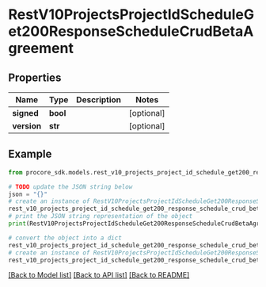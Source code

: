 # RestV10ProjectsProjectIdScheduleGet200ResponseScheduleCrudBetaAgreement


## Properties

Name | Type | Description | Notes
------------ | ------------- | ------------- | -------------
**signed** | **bool** |  | [optional] 
**version** | **str** |  | [optional] 

## Example

```python
from procore_sdk.models.rest_v10_projects_project_id_schedule_get200_response_schedule_crud_beta_agreement import RestV10ProjectsProjectIdScheduleGet200ResponseScheduleCrudBetaAgreement

# TODO update the JSON string below
json = "{}"
# create an instance of RestV10ProjectsProjectIdScheduleGet200ResponseScheduleCrudBetaAgreement from a JSON string
rest_v10_projects_project_id_schedule_get200_response_schedule_crud_beta_agreement_instance = RestV10ProjectsProjectIdScheduleGet200ResponseScheduleCrudBetaAgreement.from_json(json)
# print the JSON string representation of the object
print(RestV10ProjectsProjectIdScheduleGet200ResponseScheduleCrudBetaAgreement.to_json())

# convert the object into a dict
rest_v10_projects_project_id_schedule_get200_response_schedule_crud_beta_agreement_dict = rest_v10_projects_project_id_schedule_get200_response_schedule_crud_beta_agreement_instance.to_dict()
# create an instance of RestV10ProjectsProjectIdScheduleGet200ResponseScheduleCrudBetaAgreement from a dict
rest_v10_projects_project_id_schedule_get200_response_schedule_crud_beta_agreement_from_dict = RestV10ProjectsProjectIdScheduleGet200ResponseScheduleCrudBetaAgreement.from_dict(rest_v10_projects_project_id_schedule_get200_response_schedule_crud_beta_agreement_dict)
```
[[Back to Model list]](../README.md#documentation-for-models) [[Back to API list]](../README.md#documentation-for-api-endpoints) [[Back to README]](../README.md)


